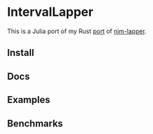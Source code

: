 # IntervalLapper

This is a Julia port of my Rust
[port](https://docs.rs/rust-lapper/0.4.1/rust_lapper/>) of
[nim-lapper](https://github.com/brentp/nim-lapper).

## Install

## Docs

## Examples

## Benchmarks
